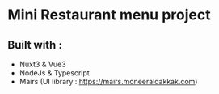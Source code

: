 # Mini Restaurant menu project 

## Built with :
- Nuxt3 & Vue3
- NodeJs & Typescript
- Mairs (UI library : https://mairs.moneeraldakkak.com)
